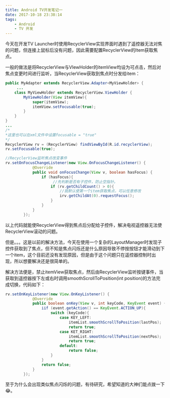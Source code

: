 ```yaml
---
title: Android TV开发笔记一
date: 2017-10-18 23:38:14
tags:
    - Android
    - TV 开发
---
```


今天在开发TV Launcher时使用RecyclerView实现界面时遇到了遥控器无法对焦的问题，但连接上鼠标后没有问题，因此需要配置RecyclerView的Item获取焦点。
<!--more-->
一般的做法是将RecyclerView与VIewHolder的itemView均设为可点击，然后对焦点变更时间进行监听，当RecyclerView获取到焦点时分发给item：

```  java
public MyAdapter extends RecyclerView.Adapter<MyViewHolder> {
     ...
    class MyViewHolder extends RecyclerView.ViewHolder {
        MyViewHolder(View itemView){
            super(itemView);
            itemView.setFocusable(true);
        }
    }
}
...
/*
*这里也可以在xml文件中设置focusable = "true"
*/
RecyclerView rv = (RecyclerView) findViewById(R.id.recyclerView);
rv.setFocusable(true);

//RecyclerView监听焦点改变事件
rv.setOnFocusChangeListener(new View.OnFocusChangeListener() {
            @Override
            public void onFocusChange(View v, boolean hasFocus) {
                if (hasFocus){
                     //先判断是否有子控件，防止空指针。
                    if (rv.getChildCount() > 0){
                        //我默认使第一个item获取焦点，可以任意修改
                        irv.getChildAt(0).requestFocus();
                    }
                }
            }
        });
```
以上代码就能使RecyclerView得到焦点后分配给子控件，解决电视遥控器无法使RecyclerView滚动的问题。

但是。。。这是以前的解决方法，今天在使用一个复杂的LayoutManager时发现子控件获取到了焦点，但不知是焦点闪烁还是什么原因导致不停按按钮才能滑动到下一个item，这个目前还没有发现原因，但是由于这个问题只在遥控器控制时出现，所以想要解决还是很简单的。

解决方法便是，禁止itemView获取焦点，然后由RecyclerView监听按键事件，当获取到遥控器按下左或右时调用smoothScrollToPosition(int position)的方法完成切换，代码如下：

``` java
rv.setOnKeyListener(new View.OnKeyListener() {
            @Override
            public boolean onKey(View v, int keyCode, KeyEvent event) {
                iif (event.getAction() == KeyEvent.ACTION_UP){
                    switch (keyCode){
                        case KEY_LEFT:
                            itemList.smoothScrollToPosition(lastPos);
                            return true;
                        case KET_RIGHT:
                            itemList.smoothScrollToPosition(nextPos);
                            return true;
                        default:
                            return false;
                    }
                }
                return false;
            }
        });
```

至于为什么会出现类似焦点闪烁的问题，有待研究，希望知道的大神们能点拨一下😂。
